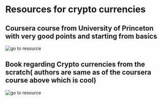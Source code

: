 # Resources for crypto currencies

## Coursera course from University of Princeton with very good points and starting from basics
![go to resource](https://www.coursera.org/learn/cryptocurrency)

## Book regarding Crypto currencies from the scratch( authors are same as of the coursera course above which is cool)
![go to resource](https://www.amazon.com/Bitcoin-Cryptocurrency-Technologies-Comprehensive-Introduction/dp/0691171696/ref=sr_1_1?crid=3LOUTILBENUGN&dchild=1&keywords=bitcoin+and+cryptocurrency+technologies&qid=1633895965&sprefix=bitcoin+and+cr%2Caps%2C312&sr=8-1)
